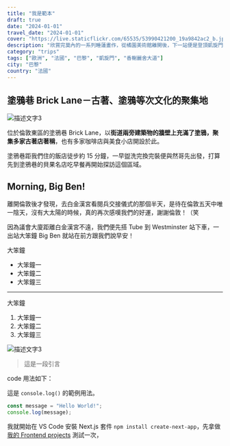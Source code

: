 ```yaml
---
title: "我是範本"
draft: true
date: "2024-01-01"
travel_date: "2024-01-01"
cover: "https://live.staticflickr.com/65535/53990421200_19a9842ac2_b.jpg"
description: "欣賞完莫內的一系列睡蓮畫作，從橘園美術館離開後，下一站便是登頂凱旋門。"
category: "trips"
tags: ["歐洲", "法國", "巴黎", "凱旋門", "香榭麗舍大道"]
city: "巴黎"
country: "法國"
---
```


## 塗鴉巷 Brick Lane－古著、塗鴉等次文化的聚集地

![描述文字3](https://live.staticflickr.com/65535/54011059145_faf17102f7_b.jpg)

位於倫敦東區的塗鴉巷 Brick Lane，以**街道兩旁建築物的牆壁上充滿了塗鴉，聚集多家古著店著稱**，也有多家咖啡店與美食小店開設於此。

塗鴉巷距我們住的飯店徒步約 15 分鐘，一早盥洗完換完裝便與然哥先出發，打算先到塗鴉巷的貝果名店吃早餐再開始探訪這個區域。

## Morning, Big Ben!

離開倫敦後才發現，去白金漢宮看閱兵交接儀式的那個半天，是待在倫敦五天中唯一陰天，沒有大太陽的時候，真的再次感嘆我們的好運，謝謝倫敦！（笑

因為議會大廈距離白金漢宮不遠，我們便先搭 Tube 到 Westminster 站下車，一出站大笨鐘 Big Ben 就站在前方跟我們說早安！

大笨鐘
- 大笨鐘一
- 大笨鐘二
- 大笨鐘三
  
---

大笨鐘
1. 大笨鐘一
2. 大笨鐘二
3. 大笨鐘三

![描述文字3](https://live.staticflickr.com/65535/53992717927_1b691e810b_b.jpg)


> 這是一段引言

code 用法如下：

這是 `console.log()` 的範例用法。


```js
const message = "Hello World!";
console.log(message);
```

我就開始在 VS Code 安裝 Next.js 套件 `npm install create-next-app`，先拿做 [我的 Frontend projects](https://frontend-projects-zeta-ivory.vercel.app/) 測試一次，
